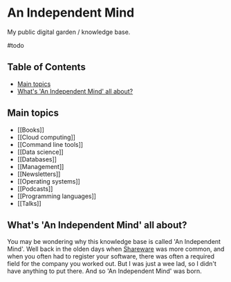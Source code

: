 # An Independent Mind

My public digital garden / knowledge base.

#todo

## Table of Contents

<!-- toc -->

-   [Main topics](#main-topics)
-   [What's 'An Independent Mind' all about?](#whats-an-independent-mind-all-about)

<!-- tocstop -->

## Main topics

-   [[Books]]
-   [[Cloud computing]]
-   [[Command line tools]]
-   [[Data science]]
-   [[Databases]]
-   [[Management]]
-   [[Newsletters]]
-   [[Operating systems]]
-   [[Podcasts]]
-   [[Programming languages]]
-   [[Talks]]

## What's 'An Independent Mind' all about?

You may be wondering why this knowledge base is called 'An Independent Mind'.
Well back in the olden days when [Shareware](https://en.wikipedia.org/wiki/Shareware) was more common,
and when you often had to register your software, there was often a required field for the company you worked out.
But I was just a wee lad, so I didn't have anything to put there.
And so 'An Independent Mind' was born.

<!-- FIXME:

```query
tag: #programming-languages
```

-->
